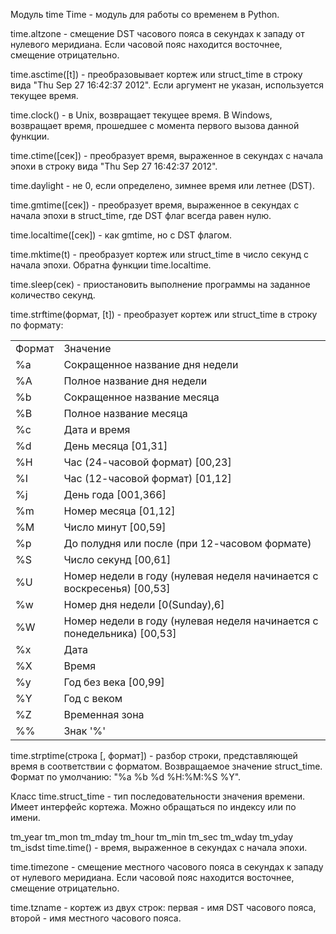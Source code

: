 Модуль time
Time - модуль для работы со временем в Python.

time.altzone - смещение DST часового пояса в секундах к западу от нулевого меридиана. Если часовой пояс находится восточнее, смещение отрицательно.

time.asctime([t]) - преобразовывает кортеж или struct_time в строку вида "Thu Sep 27 16:42:37 2012". Если аргумент не указан, используется текущее время.

time.clock() - в Unix, возвращает текущее время. В Windows, возвращает время, прошедшее с момента первого вызова данной функции.

time.ctime([сек]) - преобразует время, выраженное в секундах с начала эпохи в строку вида "Thu Sep 27 16:42:37 2012".

time.daylight - не 0, если определено, зимнее время или летнее (DST).

time.gmtime([сек]) - преобразует время, выраженное в секундах с начала эпохи в struct_time, где DST флаг всегда равен нулю.

time.localtime([сек]) - как gmtime, но с DST флагом.

time.mktime(t) - преобразует кортеж или struct_time в число секунд с начала эпохи. Обратна функции time.localtime.

time.sleep(сек) - приостановить выполнение программы на заданное количество секунд.

time.strftime(формат, [t]) - преобразует кортеж или struct_time в строку по формату:


<table>
  <tr>
    <td>Формат</td>
    <td>Значение</td>
  </tr>
  <tr>
    <td>%a</td>
    <td>Сокращенное название дня недели</td>
  </tr>
    <tr>
    <td>%A</td>
    <td>Полное название дня недели</td>
  </tr>
  <tr>
    <td>%b</td>
    <td>Сокращенное название месяца</td>
  </tr>
  <tr>
    <td>%B</td>
    <td>Полное название месяца</td>
  </tr>
  <tr>
    <td>%c</td>
    <td>Дата и время</td>
  </tr>
  <tr>
    <td>%d</td>
    <td>День месяца [01,31]</td>
  </tr>
  <tr>
    <td>%H</td>
    <td>Час (24-часовой формат) [00,23]</td>
  </tr>
  <tr>
    <td>%I</td>
    <td>Час (12-часовой формат) [01,12]</td>
  </tr>	
  <tr>
    <td>%j</td>
    <td>День года [001,366]</td>
  </tr>	
  <tr>
    <td>%m</td>
    <td>Номер месяца [01,12]</td>
  </tr>	
  <tr>
    <td>%M</td>
    <td>Число минут [00,59]</td>
  </tr>	
  <tr>
    <td>%p</td>
    <td>До полудня или после (при 12-часовом формате)</td>
  </tr>	
  <tr>
    <td>%S</td>
    <td>Число секунд [00,61]</td>
  </tr>	
  <tr>
    <td>%U</td>
    <td>Номер недели в году (нулевая неделя начинается с воскресенья) [00,53]</td>
  </tr>	
  <tr>
    <td>%w</td>
    <td>Номер дня недели [0(Sunday),6]</td>
  </tr>		
	
  <tr>
    <td>%W</td>
    <td>Номер недели в году (нулевая неделя начинается с понедельника) [00,53]</td>
  </tr>		
  <tr>
    <td>%x</td>
    <td>Дата</td>
  </tr>	
    <tr>
    <td>%X</td>
    <td>Время</td>
  </tr>
  
   </tr>	
    <tr>
    <td>%y</td>
    <td>Год без века [00,99]</td>
  </tr>	 
   </tr>	
    <tr>
    <td>%Y</td>
    <td>Год с веком</td>
  </tr>	
   </tr>	
    <tr>
    <td>%Z</td>
    <td>Временная зона</td>
  </tr>	
   </tr>	
    <tr>
    <td>%%</td>
    <td>Знак '%'</td>
  </tr>	 
 
</table>
	
time.strptime(строка [, формат]) - разбор строки, представляющей время в соответствии с форматом. Возвращаемое значение struct_time. Формат по умолчанию: "%a %b %d %H:%M:%S %Y".

Класс time.struct_time - тип последовательности значения времени. Имеет интерфейс кортежа. Можно обращаться по индексу или по имени.

tm_year
tm_mon
tm_mday
tm_hour
tm_min
tm_sec
tm_wday
tm_yday
tm_isdst
time.time() - время, выраженное в секундах с начала эпохи.

time.timezone - смещение местного часового пояса в секундах к западу от нулевого меридиана. Если часовой пояс находится восточнее, смещение отрицательно.

time.tzname - кортеж из двух строк: первая - имя DST часового пояса, второй - имя местного часового пояса.
